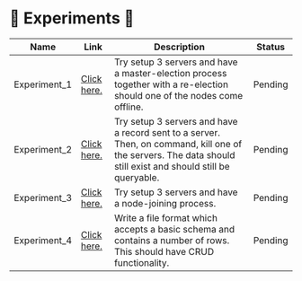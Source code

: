 # 🧪 Experiments 🧪

| Name | Link | Description | Status |
|---|---|---|---|
| Experiment_1 | [Click here.](https://github.com/cz23in/conicaldb/blob/master/docs/planning/11_Oct_2023_Initial_Planning_Document.md) | Try setup 3 servers and have a master-election process together with a re-election should one of the nodes come offline. | Pending|
| Experiment_2 | [Click here.](https://github.com/cz23in/conicaldb/blob/master/docs/planning/11_Oct_2023_Initial_Planning_Document.md) | Try setup 3 servers and have a record sent to a server. Then, on command, kill one of the servers. The data should still exist and should still be queryable. | Pending |
| Experiment_3 | [Click here.](https://github.com/cz23in/conicaldb/blob/master/docs/planning/11_Oct_2023_Initial_Planning_Document.md) | Try setup 3 servers and have a node-joining process. | Pending |
| Experiment_4 | [Click here.](https://github.com/cz23in/conicaldb/blob/master/docs/planning/11_Oct_2023_Initial_Planning_Document.md) | Write a file format which accepts a basic schema and contains a number of rows. This should have CRUD functionality. | Pending |